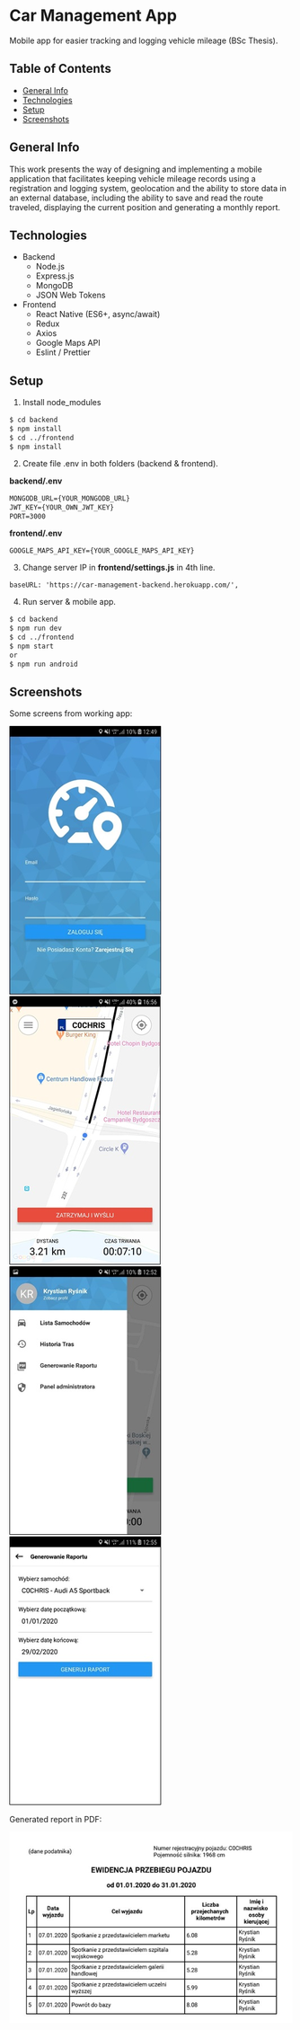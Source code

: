 # Car Management App
Mobile app for easier tracking and logging vehicle mileage (BSc Thesis).
## Table of Contents
* [General Info](#general-info)
* [Technologies](#technologies)
* [Setup](#setup)
* [Screenshots](#screenshots)
## General Info
This work presents the way of designing and implementing a mobile application that
facilitates keeping vehicle mileage records using a registration and logging system,
geolocation and the ability to store data in an external database, including the ability to save
and read the route traveled, displaying the current position and generating a monthly report.
## Technologies
* Backend
	* Node.js
	* Express.js
	* MongoDB
	* JSON Web Tokens
* Frontend
	* React Native (ES6+, async/await)
	* Redux
	* Axios
	* Google Maps API
	* Eslint / Prettier
## Setup
1. Install node_modules
```
$ cd backend
$ npm install
$ cd ../frontend
$ npm install
```
2. Create file .env in both folders (backend & frontend).

**backend/.env**
```
MONGODB_URL={YOUR_MONGODB_URL}
JWT_KEY={YOUR_OWN_JWT_KEY}
PORT=3000
```

**frontend/.env**
```
GOOGLE_MAPS_API_KEY={YOUR_GOOGLE_MAPS_API_KEY}
```

3. Change server IP in **frontend/settings.js** in 4th line.
```
baseURL: 'https://car-management-backend.herokuapp.com/',
```

4. Run server & mobile app.
```
$ cd backend
$ npm run dev
$ cd ../frontend
$ npm start
or
$ npm run android
```

## Screenshots
Some screens from working app:

![Login Screen](./images/screen-1.jpg)
![Tracking Screen](./images/screen-2.jpg)
![Navigation Menu](./images/screen-3.jpg)
![Raport Screen](./images/screen-4.jpg)


Generated report in PDF:

![Example Report](./images/screen-5.jpg)
